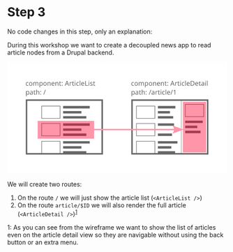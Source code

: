 # Step 3

No code changes in this step, only an explanation:

During this workshop we want to create a decoupled news app to read article nodes from a Drupal backend.

![component hierarchy wireframe](./component-wireframe.svg)

We will create two routes:

1. On the route `/` we will just show the article list (`<ArticleList />`)
2. On the route `article/$ID` we will also render the full article (`<ArticleDetail />`)<sup>[1](#1)</sup>

<a name="1">1</a>: As you can see from the wireframe we want to show the list of articles even on the article detail view so they are navigable without using the back button or an extra menu.
